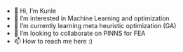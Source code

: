 - 👋 Hi, I’m Kunle
- 👀 I’m interested in Machine Learning and optimization
- 🌱 I’m currently learning meta heuristic optimization (GA)
- 💞️ I’m looking to collaborate on PINNS for FEA
- 📫 How to reach me here :)

<!---
Knstant2374/Knstant2374 is a ✨ special ✨ repository because its `README.md` (this file) appears on your GitHub profile.
You can click the Preview link to take a look at your changes.
--->

